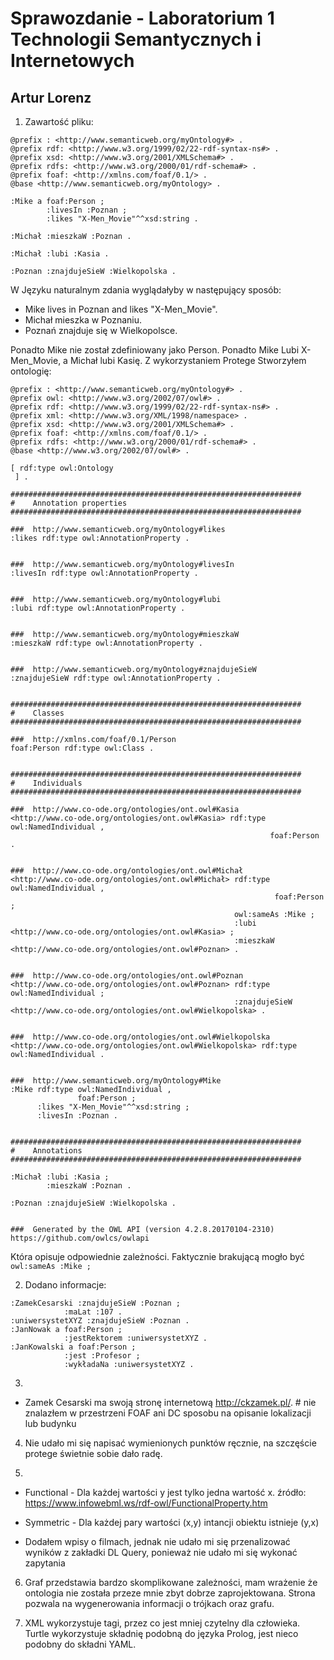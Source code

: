 # Sprawozdanie - Laboratorium 1 Technologii Semantycznych i Internetowych 
## Artur Lorenz

1. Zawartość pliku:

```
@prefix : <http://www.semanticweb.org/myOntology#> .
@prefix rdf: <http://www.w3.org/1999/02/22-rdf-syntax-ns#> .
@prefix xsd: <http://www.w3.org/2001/XMLSchema#> .
@prefix rdfs: <http://www.w3.org/2000/01/rdf-schema#> .
@prefix foaf: <http://xmlns.com/foaf/0.1/> .
@base <http://www.semanticweb.org/myOntology> .

:Mike a foaf:Person ;
		:livesIn :Poznan ; 
		:likes "X-Men_Movie"^^xsd:string .
		
:Michał :mieszkaW :Poznan .

:Michał :lubi :Kasia .

:Poznan :znajdujeSieW :Wielkopolska .
```

W Języku naturalnym zdania wyglądałyby w następujący sposób:
- Mike lives in Poznan and likes "X-Men_Movie".
- Michał mieszka w Poznaniu.
- Poznań znajduje się w Wielkopolsce.

Ponadto Mike nie został zdefiniowany jako Person. Ponadto Mike Lubi X-Men_Movie, a Michał lubi Kasię. Z wykorzystaniem Protege Stworzyłem ontologię:
```
@prefix : <http://www.semanticweb.org/myOntology#> .
@prefix owl: <http://www.w3.org/2002/07/owl#> .
@prefix rdf: <http://www.w3.org/1999/02/22-rdf-syntax-ns#> .
@prefix xml: <http://www.w3.org/XML/1998/namespace> .
@prefix xsd: <http://www.w3.org/2001/XMLSchema#> .
@prefix foaf: <http://xmlns.com/foaf/0.1/> .
@prefix rdfs: <http://www.w3.org/2000/01/rdf-schema#> .
@base <http://www.w3.org/2002/07/owl#> .

[ rdf:type owl:Ontology
 ] .

#################################################################
#    Annotation properties
#################################################################

###  http://www.semanticweb.org/myOntology#likes
:likes rdf:type owl:AnnotationProperty .


###  http://www.semanticweb.org/myOntology#livesIn
:livesIn rdf:type owl:AnnotationProperty .


###  http://www.semanticweb.org/myOntology#lubi
:lubi rdf:type owl:AnnotationProperty .


###  http://www.semanticweb.org/myOntology#mieszkaW
:mieszkaW rdf:type owl:AnnotationProperty .


###  http://www.semanticweb.org/myOntology#znajdujeSieW
:znajdujeSieW rdf:type owl:AnnotationProperty .


#################################################################
#    Classes
#################################################################

###  http://xmlns.com/foaf/0.1/Person
foaf:Person rdf:type owl:Class .


#################################################################
#    Individuals
#################################################################

###  http://www.co-ode.org/ontologies/ont.owl#Kasia
<http://www.co-ode.org/ontologies/ont.owl#Kasia> rdf:type owl:NamedIndividual ,
                                                          foaf:Person .


###  http://www.co-ode.org/ontologies/ont.owl#Michał
<http://www.co-ode.org/ontologies/ont.owl#Michał> rdf:type owl:NamedIndividual ,
                                                           foaf:Person ;
                                                  owl:sameAs :Mike ;
                                                  :lubi <http://www.co-ode.org/ontologies/ont.owl#Kasia> ;
                                                  :mieszkaW <http://www.co-ode.org/ontologies/ont.owl#Poznan> .


###  http://www.co-ode.org/ontologies/ont.owl#Poznan
<http://www.co-ode.org/ontologies/ont.owl#Poznan> rdf:type owl:NamedIndividual ;
                                                  :znajdujeSieW <http://www.co-ode.org/ontologies/ont.owl#Wielkopolska> .


###  http://www.co-ode.org/ontologies/ont.owl#Wielkopolska
<http://www.co-ode.org/ontologies/ont.owl#Wielkopolska> rdf:type owl:NamedIndividual .


###  http://www.semanticweb.org/myOntology#Mike
:Mike rdf:type owl:NamedIndividual ,
               foaf:Person ;
      :likes "X-Men_Movie"^^xsd:string ;
      :livesIn :Poznan .


#################################################################
#    Annotations
#################################################################

:Michał :lubi :Kasia ;
        :mieszkaW :Poznan .

:Poznan :znajdujeSieW :Wielkopolska .


###  Generated by the OWL API (version 4.2.8.20170104-2310) https://github.com/owlcs/owlapi

``` 
Która opisuje odpowiednie zależności. Faktycznie brakującą mogło być `owl:sameAs :Mike ;`


2. Dodano informacje:

```
:ZamekCesarski :znajdujeSieW :Poznan ;
			:maLat :107 .
:uniwersystetXYZ :znajdujeSieW :Poznan .
:JanNowak a foaf:Person ;  
			:jestRektorem :uniwersystetXYZ .
:JanKowalski a foaf:Person ; 
			:jest :Profesor ;
			:wykładaNa :uniwersystetXYZ .

```

3.
- Zamek Cesarski ma swoją stronę internetową http://ckzamek.pl/. # nie znalazłem w przestrzeni FOAF ani DC sposobu na opisanie lokalizacji lub budynku

4. Nie udało mi się napisać wymienionych punktów ręcznie, na szczęście protege świetnie sobie dało radę. 

5. 
- Functional - Dla każdej wartości y jest tylko jedna wartość x. źródło: https://www.infowebml.ws/rdf-owl/FunctionalProperty.htm

- Symmetric - Dla każdej pary wartości (x,y) intancji obiektu istnieje (y,x)

- Dodałem wpisy o filmach, jednak nie udało mi się przenalizować wyników z zakładki DL Query, ponieważ nie udało mi się wykonać zapytania

6. Graf przedstawia bardzo skomplikowane zależności, mam wrażenie że ontologia nie została przeze mnie zbyt dobrze zaprojektowana. Strona pozwala na wygenerowania informacji o trójkach oraz grafu.

7. XML wykorzystuje tagi, przez co jest mniej czytelny dla człowieka. Turtle wykorzystuje składnię podobną do języka Prolog, jest nieco podobny do składni YAML.